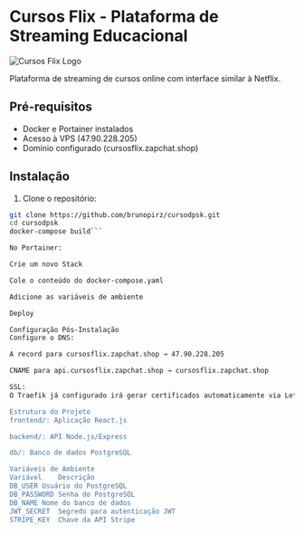 # Cursos Flix - Plataforma de Streaming Educacional

![Cursos Flix Logo](https://via.placeholder.com/150x50?text=Cursos+Flix)

Plataforma de streaming de cursos online com interface similar à Netflix.

## Pré-requisitos

- Docker e Portainer instalados
- Acesso à VPS (47.90.228.205)
- Domínio configurado (cursosflix.zapchat.shop)

## Instalação

1. Clone o repositório:
```bash
git clone https://github.com/brunopirz/cursodpsk.git
cd cursodpsk
docker-compose build```

No Portainer:

Crie um novo Stack

Cole o conteúdo do docker-compose.yaml

Adicione as variáveis de ambiente

Deploy

Configuração Pós-Instalação
Configure o DNS:

A record para cursosflix.zapchat.shop → 47.90.228.205

CNAME para api.cursosflix.zapchat.shop → cursosflix.zapchat.shop

SSL:
O Traefik já configurado irá gerar certificados automaticamente via Let's Encrypt

Estrutura do Projeto
frontend/: Aplicação React.js

backend/: API Node.js/Express

db/: Banco de dados PostgreSQL

Variáveis de Ambiente
Variável	Descrição
DB_USER	Usuário do PostgreSQL
DB_PASSWORD	Senha do PostgreSQL
DB_NAME	Nome do banco de dados
JWT_SECRET	Segredo para autenticação JWT
STRIPE_KEY	Chave da API Stripe
